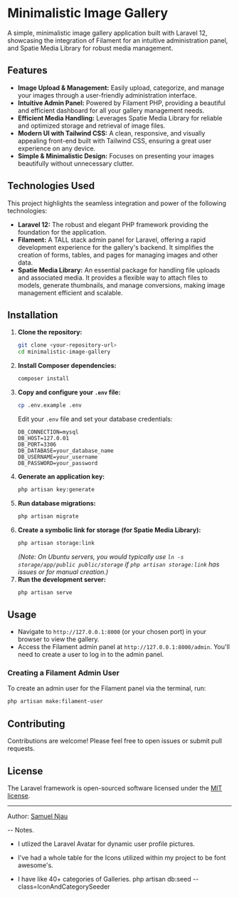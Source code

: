 # Minimalistic Image Gallery

A simple, minimalistic image gallery application built with Laravel 12, showcasing the integration of Filament for an intuitive administration panel, and Spatie Media Library for robust media management.

## Features

* **Image Upload & Management:** Easily upload, categorize, and manage your images through a user-friendly administration interface.
* **Intuitive Admin Panel:** Powered by Filament PHP, providing a beautiful and efficient dashboard for all your gallery management needs.
* **Efficient Media Handling:** Leverages Spatie Media Library for reliable and optimized storage and retrieval of image files.
* **Modern UI with Tailwind CSS:** A clean, responsive, and visually appealing front-end built with Tailwind CSS, ensuring a great user experience on any device.
* **Simple & Minimalistic Design:** Focuses on presenting your images beautifully without unnecessary clutter.

## Technologies Used

This project highlights the seamless integration and power of the following technologies:

* **Laravel 12:** The robust and elegant PHP framework providing the foundation for the application.
* **Filament:** A TALL stack admin panel for Laravel, offering a rapid development experience for the gallery's backend. It simplifies the creation of forms, tables, and pages for managing images and other data.
* **Spatie Media Library:** An essential package for handling file uploads and associated media. It provides a flexible way to attach files to models, generate thumbnails, and manage conversions, making image management efficient and scalable.

## Installation

1.  **Clone the repository:**
    ```bash
    git clone <your-repository-url>
    cd minimalistic-image-gallery
    ```
2.  **Install Composer dependencies:**
    ```bash
    composer install
    ```
3.  **Copy and configure your `.env` file:**
    ```bash
    cp .env.example .env
    ```
    Edit your `.env` file and set your database credentials:
    ```
    DB_CONNECTION=mysql
    DB_HOST=127.0.01
    DB_PORT=3306
    DB_DATABASE=your_database_name
    DB_USERNAME=your_username
    DB_PASSWORD=your_password
    ```
4.  **Generate an application key:**
    ```bash
    php artisan key:generate
    ```
5.  **Run database migrations:**
    ```bash
    php artisan migrate
    ```
6.  **Create a symbolic link for storage (for Spatie Media Library):**
    ```bash
    php artisan storage:link
    ```
    *(Note: On Ubuntu servers, you would typically use `ln -s storage/app/public public/storage` if `php artisan storage:link` has issues or for manual creation.)*
7.  **Run the development server:**
    ```bash
    php artisan serve
    ```

## Usage

- Navigate to `http://127.0.0.1:8000` (or your chosen port) in your browser to view the gallery.
- Access the Filament admin panel at `http://127.0.0.1:8000/admin`. You'll need to create a user to log in to the admin panel.

### Creating a Filament Admin User

To create an admin user for the Filament panel via the terminal, run:

```bash
php artisan make:filament-user
```

## Contributing

Contributions are welcome! Please feel free to open issues or submit pull requests.

## License

The Laravel framework is open-sourced software licensed under the [MIT license](https://opensource.org/licenses/MIT).

---

Author: [Samuel Njau](https://samuel.eucossa.com)

-- Notes. 

- I utlized the Laravel Avatar for dynamic user profile pictures. 

- I've had a whole table for the Icons utilized within my project to be font awesome's. 

- I have like 40+ categories of Galleries. php artisan db:seed --class=IconAndCategorySeeder
